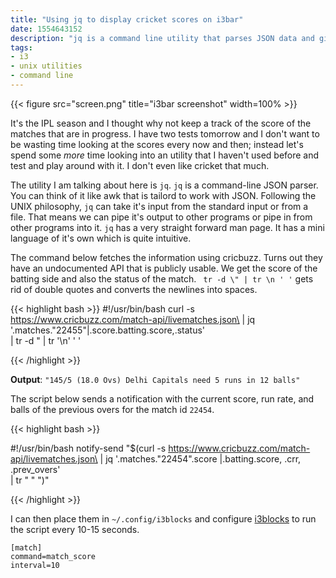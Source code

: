 ```yaml
---
title: "Using jq to display cricket scores on i3bar"
date: 1554643152
description: "jq is a command line utility that parses JSON data and gives you the ability to access it using a simple syntax."
tags:
- i3
- unix utilities
- command line
---
```



{{< figure src="screen.png" title="i3bar screenshot" width=100% >}}

It's the IPL season and I thought why not keep a track of the score of the
matches that are in progress. I have two tests tomorrow and I don't want to be
wasting time looking at the scores every now and then; instead let's spend some
*more* time looking into an utility that I haven't used before and test and play
around with it. I don't even like cricket that much.

The utility I am talking about here is `jq`. `jq` is a command-line JSON
parser. You can think of it like awk that is tailord to work with JSON.
Following the UNIX philosophy, `jq` can take it's input from the standard input
or from a file.  That means we can pipe it's output to other programs or pipe
in from other programs into it. `jq` has a very straight forward man page.  It
has a mini language of it's own which is quite intuitive.

The command below fetches the information using cricbuzz. Turns out they have
an undocumented API that is publicly usable. We get the score of the batting
side and also the status of the match. ` tr -d \" | tr \n ' '` gets rid of
double quotes and converts the newlines into spaces.


{{< highlight bash >}}
#!/usr/bin/bash
curl -s https://www.cricbuzz.com/match-api/livematches.json\
    | jq '.matches."22455"|.score.batting.score,.status'\
    | tr -d \" | tr '\n' ' '


{{< /highlight >}}

**Output**: 
`"145/5 (18.0 Ovs) Delhi Capitals need 5 runs in 12 balls"`


The script below sends a notification with the current score, run rate, and
balls of the previous overs for the match id `22454`.

{{< highlight bash >}}

#!/usr/bin/bash
notify-send "$(curl -s https://www.cricbuzz.com/match-api/livematches.json\
    | jq '.matches."22454".score |.batting.score, .crr, .prev_overs'\
    | tr \" " ")"

{{< /highlight >}}

I can then place them in `~/.config/i3blocks` and configure
[i3blocks](https://www.github.com/vivien/i3blocks) to run the script every
10-15 seconds.

    [match]
    command=match_score
    interval=10
